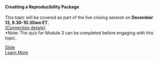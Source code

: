 <h4>Creatting a Reproducibility Package</h4>

This topic will be covered as part of the live closing session on <b> December 13, 9.30-10.30am ET.</b> 
<br/>
<a href="{{site.data.course.LiveSessions.closing_session.link}}">(Connection details)</a>
<br/>*Note: The quiz for Module 3 can be completed before engaging with this topic. 

<div class="supplementary">
    <a href="{{site.data.course.agenda['module3'].sub_modules['Creating a Reproducibiloity Package'].slide}}" target="_blank"> Slide </a><br/>
    <a href="{{site.data.course.agenda['module3'].sub_modules['Creating a Reproducibiloity Package'].reading}}"  target="_blank">Learn More </a>
</div>
